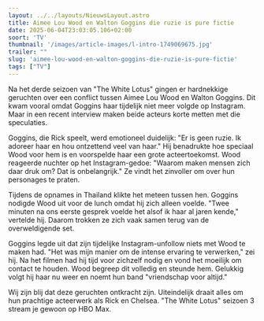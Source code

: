 ```yaml
---
layout: ../../layouts/NieuwsLayout.astro
title: Aimee Lou Wood en Walton Goggins die ruzie is pure fictie
date: 2025-06-04T23:03:05.106+02:00
soort: 'TV'
thumbnail: '/images/article-images/l-intro-1749069675.jpg'
trailer: ""
slug: 'aimee-lou-wood-en-walton-goggins-die-ruzie-is-pure-fictie'
tags: ["TV"]
---
```


Na het derde seizoen van "The White Lotus" gingen er hardnekkige geruchten over
een conflict tussen Aimee Lou Wood en Walton Goggins. Dit kwam vooral omdat
Goggins haar tijdelijk niet meer volgde op Instagram. Maar in een recent
interview maken beide acteurs korte metten met die speculaties.

Goggins, die Rick speelt, werd emotioneel duidelijk: "Er is geen ruzie. Ik
adoreer haar en hou ontzettend veel van haar." Hij benadrukte hoe speciaal Wood
voor hem is en voorspelde haar een grote acteertoekomst. Wood reageerde nuchter
op het Instagram-gedoe: "Waarom maken mensen zich daar druk om? Dat is
onbelangrijk." Ze vindt het zinvoller om over hun personages te praten.

Tijdens de opnames in Thailand klikte het meteen tussen hen. Goggins nodigde
Wood uit voor de lunch omdat hij zich alleen voelde. "Twee minuten na ons eerste
gesprek voelde het alsof ik haar al jaren kende," vertelde hij. Daarom trokken
ze zich vaak samen terug van de overweldigende set.

Goggins legde uit dat zijn tijdelijke Instagram-unfollow niets met Wood te maken
had. "Het was mijn manier om de intense ervaring te verwerken," zei hij. Na het
filmen had hij tijd voor zichzelf nodig en vond het moeilijk om contact te
houden. Wood begreep dit volledig en steunde hem. Gelukkig volgt hij haar nu
weer en noemt hun band "vriendschap voor altijd."

Wij zijn blij dat deze geruchten ontkracht zijn. Uiteindelijk draait alles om
hun prachtige acteerwerk als Rick en Chelsea. "The White Lotus" seizoen 3 stream
je gewoon op HBO Max.